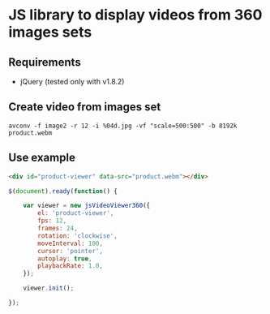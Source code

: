 # JS library to display videos from 360 images sets

## Requirements

 - jQuery (tested only with v1.8.2)

## Create video from images set

    avconv -f image2 -r 12 -i %04d.jpg -vf "scale=500:500" -b 8192k product.webm

## Use example

```html
<div id="product-viewer" data-src="product.webm"></div>

```

```javascript
$(document).ready(function() {

    var viewer = new jsVideoViewer360({
        el: 'product-viewer',
        fps: 12,
        frames: 24,
        rotation: 'clockwise',
        moveInterval: 100,
        cursor: 'pointer',
        autoplay: true,
        playbackRate: 1.0,
    });

    viewer.init();

});
```


